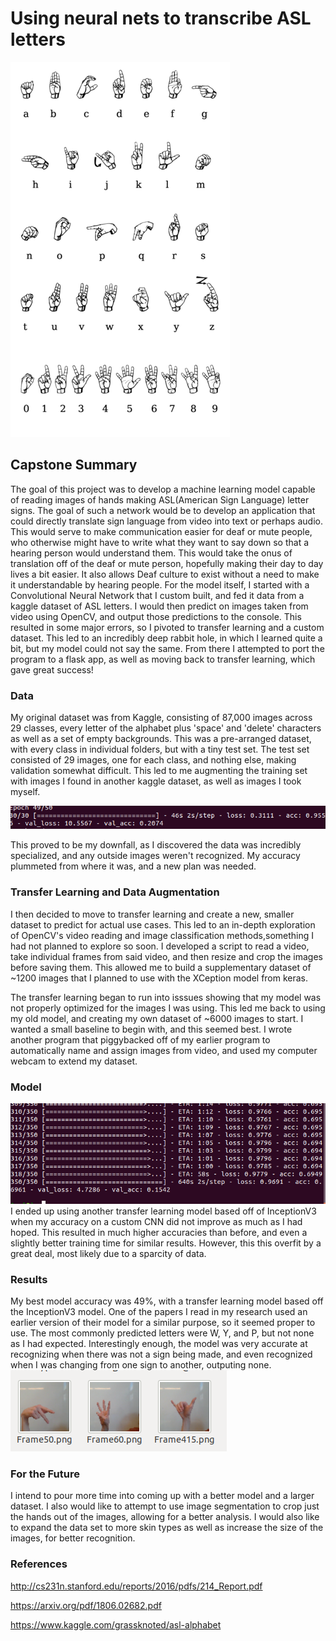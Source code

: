 # Using neural nets to transcribe ASL letters
![](images/alphabet.png)
## Capstone Summary
  The goal of this project was to develop a machine learning model capable of reading images of hands making ASL(American Sign Language) letter signs. The goal of such a network would be to develop an application that could directly translate sign language from video into text or perhaps audio. This would serve to make communication easier for deaf or mute people, who otherwise might have to write what they want to say down so that a hearing person would understand them. This would take the onus of translation off of the deaf or mute person, hopefully making their day to day lives a bit easier. It also allows Deaf culture to exist without a need to make it understandable by hearing people.
  For the model itself, I started with a Convolutional Neural Network that I custom built, and fed it data from a kaggle dataset of ASL letters. I would then predict on images taken from video using OpenCV, and output those predictions to the console.
  This resulted in some major errors, so I pivoted to transfer learning and a custom dataset. This led to an incredibly deep rabbit hole, in which I learned quite a bit, but my model could not say the same. From there I attempted to port the program to a flask app, as well as moving back to transfer learning, which gave great success!

### Data
  My original dataset was from Kaggle, consisting of 87,000 images across 29 classes, every letter of the alphabet plus 'space' and 'delete' characters as well as a set of empty backgrounds. This was a pre-arranged dataset, with every class in individual folders, but with a tiny test set. The test set consisted of 29 images, one for each class, and nothing else, making validation somewhat difficult. This led to me augmenting the training set with images I found in another kaggle dataset, as well as images I took myself.
  
  ![](images/bad.png)
  
  This proved to be my downfall, as I discovered the data was incredibly specialized, and any outside images weren't recognized. My accuracy plummeted from where it was, and a new plan was needed.
### Transfer Learning and Data Augmentation
  I then decided to move to transfer learning and create a new, smaller dataset to predict for actual use cases. This led to an in-depth exploration of OpenCV's video reading and image classification methods,something I had not planned to explore so soon. I developed a script to read a video, take individual frames from said video, and then resize and crop the images before saving them. This allowed me to build a supplementary dataset of ~1200 images that I planned to use with the XCeption model from keras.
  
  The transfer learning began to run into isssues showing that my model was not properly optimized for the images I was using. This led me back to using my old model, and creating my own dataset of ~6000 images to start. I wanted a small baseline to begin with, and this seemed best. I wrote another program that piggybacked off of my earlier program to automatically name and assign images from video, and used my computer webcam to extend my dataset.
### Model
![](images/datares.png)
  I ended up using another transfer learning model based off of InceptionV3 when my accuracy on a custom CNN did not improve as much as I had hoped. This resulted in much higher accuracies than before, and even a slightly better training time for similar results. However, this this overfit by a great deal, most likely due to a sparcity of data.
### Results
  My best model accuracy was 49%, with a transfer learning model based off the InceptionV3 model. One of the papers I read in my research used an earlier version of their model for a similar purpose, so it seemed proper to use. The most commonly predicted letters were W, Y, and P, but not none as I had expected. Interestingly enough, the model was very accurate at recognizing when there was not a sign being made, and even recognized when I was changing from one sign to another, outputing none.
![](images/letters.png)
### For the Future
  I intend to pour more time into coming up with a better model and a larger dataset. I also would like to attempt to use image segmentation to crop just the hands out of the images, allowing for a better analysis. I would also like to expand the data set to more skin types as well as increase the size of the images, for better recognition.
### References

http://cs231n.stanford.edu/reports/2016/pdfs/214_Report.pdf

https://arxiv.org/pdf/1806.02682.pdf

https://www.kaggle.com/grassknoted/asl-alphabet
